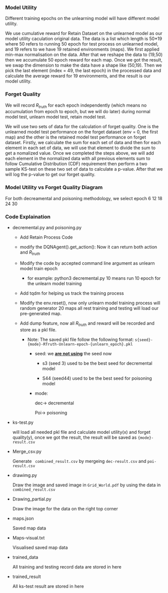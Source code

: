 ### Model Utility

Different training epochs on the unlearning model will have different model utility.

We use cumulative reward for Retain Dataset on the unlearned model as our model utility caculation original data. The data is a list which length is 50*19 where 50 refers to running 50 epoch for test process on unlearned model, and 19 refers to we have 19 retained environments (maps). We first applied min-max normalisation on the data. After that we reshape the data to (19,50) then we accumulate 50 epoch reward for each map. Once we got the result, we swap the dimension to make the data have a shape like (50,19). Then we pick the last element (index = 49, the last epoch) in the processed data and calculate the average reward for 19 environments, and the result is our model utility.



### Forget Quality

We will record $R_{truth}$ for each epoch independently (which means no accumulation from epoch to epoch, but we will do later) during normal model test, unlearn model test, retain model test.

We will use two sets of data for the calculation of forget quality. One is the unlearned model test performance on the forget dataset (env = 0, the first map) and the other is the retained model test performance on forget dataset. Firstly, we calculate the sum for each set of data and then for each element in each set of data, we will use that element to divide the sum to get a nomalized value. Once we completed the steps above, we will add each element in the normalized data with all previous elements sum to follow Cumulative Distribution (CDF) requirement then perform a two sample KS-test on these two set of data to calculate a p-value. After that we will log the p-value to get our forget quality.



### Model Utility vs Forget Quality Diagram

For both decreamental and poisoning methodology, we select epoch 6 12 18 24 30

### Code Explaination

* decremental.py and poisoning.py

  * Add Retain Process Code

  * modify the DQNAgent().get_action(): Now it can return both action and $R_{truth}$

  * Modify the code by accepted command line argument as unlearn model train epoch

  	* for example: python3 decremental.py 10 means run 10 epoch for the unlearn model training

  * Add tqdm for helping us track the training process

  * Modify the env.reset(), now only unlearn model training process will random generator 20 maps all rest training and testing will load our pre-generated map.

  * Add dump feature, now all $R_{truth}$ and reward will be recorded and store as a pkl file.

  	* Note: The saved pkl file follow the following format: `s{seed}-{mode}-RTruth-Unlearn-epoch-{unlearn_epoch}.pkl`

  		* seed: we **<u>are not using</u>** the seed now

  			* s3 (seed 3) used to be the best seed for decremental model

  			* S44 (seed44) used to be the best seed for poisoning model
  			
  			  
  			
  		* mode: 
  		
  		  dec-> decremental
  		
  		  Poi-> poisoning
  		
  		  

* ks-test.py

  will load all needed pkl file and calculate model utility(x) and forget quality(y), once we got the result, the result will be saved as `{mode}-result.csv`

* Merge_csv.py

  Generate ` combined_result.csv` by mergeing `dec-result.csv` and `poi-result.csv`

* drawimg.py

  Draw the image and saved image in  `Grid_World.pdf` by using the data in `combined_result.csv`

* Drawing_partial.py

	Draw the image for the data on the right top corner

* maps.json

	Saved map data

* Maps-visual.txt

	Visualised saved map data

* trained_data

	All training and testing record data are stored in here

* trained_result

	All ks-test result are stored in here





